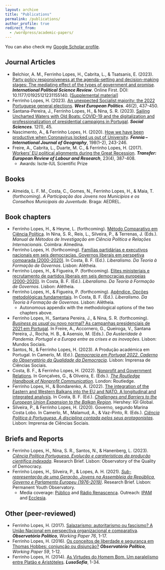 ```yaml
---
layout: archive
title: "Publications"
permalink: /publications/
author_profile: true
redirect_from: 
  - /wordpress/academic-papers/
---
```


You can also check my <a href="https://scholar.google.pt/citations?user=vK-y0CYAAAAJ&hl=pt-PT">Google Scholar profile</a>.

## Journal Articles

* Belchior, A. M., Ferrinho Lopes, H., Cabrita, L., & Tsatsanis, E. (2023). [Party policy responsiveness at the agenda-setting and decision-making stages: The mediating effect of the types of government and promise](https://journals.sagepub.com/doi/pdf/10.1177/01925121231155140). <b><i>International Political Science Review</i></b>. Online First. DOI: 10.1177/01925121231155140. [[Supplemental material](https://journals.sagepub.com/doi/suppl/10.1177/01925121231155140/suppl_file/sj-docx-1-ips-10.1177_01925121231155140.docx)]
* Ferrinho Lopes, H. (2023). [An unexpected Socialist majority: the 2022 Portuguese general elections](https://www.tandfonline.com/doi/pdf/10.1080/01402382.2022.2070983?casa_token=LcYisGvvnAgAAAAA:crAT_E-1iAN4OAOFmhm-S3WVaQplB5ayAlIESzTYBNLhh7yegYlg9JL5K7w0uOAvdUJYpASwsS0Lwg). <b><i>West European Politics</i></b>. 46(2), 437-450.
* Santana-Pereira, J., Ferrinho Lopes, H., & Nina, S. R. (2023). [Sailing Uncharted Waters with Old Boats: COVID-19 and the digitalization and professionalization of presidential campaigns in Portugal](https://www.mdpi.com/2076-0760/12/1/45). <b><i>Social Sciences</i></b>. 12(1), 45.
* Nascimento, A., & Ferrinho Lopes, H. (2020). [How we have been productive when Coronavirus locked us out of University](https://repositorio.ul.pt/bitstream/10451/45557/1/ICS_ANascimento_How.pdf). <b><i>Fennia – International Journal of Geography</i></b>, 198(1–2), 243-246.
* Freire, A., Cabrita, L., Duarte, M. C., & Ferrinho Lopes, H. (2017). [Workers’ EU political alignments during the Great Recession](https://journals.sagepub.com/doi/10.1177/1024258917696239). <b><i>Transfer: European Review of Labour and Research</i></b>, 23(4), 387-408.
  * Awards: Iscte-IUL Scientific Prize 

## Books

* Almeida, L. F. M., Costa, C., Gomes, N., Ferrinho Lopes, H., & Maia, T. (forthcoming). <i>A Participação dos Jovens nos Municípios e os Conselhos Municipais da Juventude</i>. Braga: AEDREL.

## Book chapters

* Ferrinho Lopes, H., & Heyne, L. (forthcoming). [Método Comparativo em Ciência Política](https://www.dropbox.com/s/tkeijmt3ec7ihfv/M%C3%A9todo%20Comparativo%20em%20Ci%C3%AAncia%20Pol%C3%ADtica%20rev.%20HFL%20%26%20LH%2005-04-2023.pdf?dl=0). In Nina, S. R., Reis, L., Silveira, P., & Terrenas, J. (Eds.). <i>Manual de Métodos de Investigação em Ciência Política e Relações Internacionais</i>. Coimbra: Almedina.
* Ferrinho Lopes, H. (forthcoming). [Famílias partidárias e executivos nacionais em seis democracias. Governos liberais em perspetiva comparada (2000-2020)](https://www.dropbox.com/s/esljwqlzyfblt5c/Cap%C3%ADtulo%204.%20HFL%20v4%2022-04-2023.pdf?dl=0). In Costa, B. F. (Ed.). <i>Liberalismo. Da Teoria à Formação de Governos</i>. Lisbon: Alêtheia.
* Ferrinho Lopes, H., & Figueira, P. (forthcoming). [Elites ministeriais e recrutamento de partidos liberais em seis democracias europeias (2000-2020)](https://www.dropbox.com/s/v3nxleojis0i1ab/Cap%C3%ADtulo%205.%20HFL%20%26%20PF%20v5%2022-04-2023.pdf?dl=0). In Costa, B. F. (Ed.). <i>Liberalismo. Da Teoria à Formação de Governos</i>. Lisbon: Alêtheia.
* Ferrinho Lopes, H., & Figueira, P. (forthcoming). [Apêndice. Opções metodológicas fundamentais](https://www.dropbox.com/s/d3lmxwruxumwett/Cap%C3%ADtulo%20metodol%C3%B3gico%20v9%2022-04-2023.pdf?dl=0). In Costa, B. F. (Ed.). <i>Liberalismo. Da Teoria à Formação de Governos.</i> Lisbon: Alêtheia.
  * Autonomous appendix with the methodological options of the two chapters above.
* Ferrinho Lopes, H., Santana Pereira, J., & Nina, S. R. (forthcoming). [<i>Business as usual</i> ou novo normal? As campanhas presidenciais de 2021 em Portugal](https://www.dropbox.com/s/4r1bivgs6q3rkfm/HFL%2C%20JSP%20%26%20SRN%2022-03-2022%20revisto%20vers%C3%A3o%20final%203.pdf?dl=0). In Freire, A., Accornero, G., Queiroga, V., Santana Pereira, J., Rocha, H. B., & Asensio, M. (Eds.). <i>Da Austeridade à Pandemia. Portugal e a Europa entre as crises e as inovações</i>. Lisbon: Mundos Sociais.
* Santos, N., & Ferrinho Lopes, H. (2023). A Produção académica em Portugal. In Camerlo, M. (Ed.). <i>[Democracia em Portugal 2022. Caderno do Observatório da Qualidade da Democracia](https://www.ics.ulisboa.pt/livros/democracia-em-portugal-2022)</i>. Lisbon: Imprensa de Ciências Sociais.
* Costa, B. F., & Ferrinho Lopes, H. (2022). [Nonprofit and Government Relations](https://www.taylorfrancis.com/chapters/edit/10.4324/9781003170563-18/nonprofit-government-relations-bruno-ferreira-costa-hugo-ferrinho-lopes?context=ubx&refId=e7773832-d07f-49c1-99e2-9634eed1fd0d). In Gonçalves, G., & Oliveira, E. (Eds.). <i>[The Routledge Handbook of Nonprofit Communication](https://www.routledge.com/The-Routledge-Handbook-of-Nonprofit-Communication/Goncalves-Oliveira/p/book/9780367771775)</i>. London: Routledge.
* Ferrinho Lopes, H., & Bondarenko, A. (2022). [The integration of the Eastern and Western Balkans into the EU and NATO. A longitudinal and integrated analysis](https://www.igi-global.com/chapter/the-integration-of-the-eastern-and-western-balkans-into-the-eu-and-nato/295606). In Costa, B. F. (Ed.). <i>[Challenges and Barriers to the European Union Expansion to the Balkan Region](https://www.igi-global.com/book/challenges-barriers-european-union-expansion/275497)</i>. Hershey: IGI Global.
* Silveira, P., & Ferrinho Lopes, H. (2020). Governo, segundo Marina Costa Lobo. In Camerlo, M., Malamud, A., & Vaz-Pinto, R. (Eds.). <i>[Ciência Política à Portuguesa. A disciplina contada pelos seus protagonistas](https://repositorio.ul.pt/bitstream/10451/47033/1/ICS_MCamerlo_Ciencia.pdf)</i>. Lisbon: Imprensa de Ciências Sociais.

## Briefs and Reports

* Ferrinho Lopes, H., Nina, S. R., Santos, N., & Hanenberg, L. (2023). <i>[Ciência Política Portuguesa. Evolução e caraterísticas da produção científica indexada](https://oqd.ics.ulisboa.pt/webwp/wp-content/uploads/2023/01/2023-Research-Brief-OQD-1.pdf)</i>. Research Brief. Lisbon: Observatory of the Quality of Democracy.
* Ferrinho Lopes, H., Silveira, P., & Lopes, A. H. (2021). <i>[Sub-representação de uma Geração. Jovens na Assembleia da República, Governo e Parlamento Europeu (1976-2019)](https://www.opj.ics.ulisboa.pt/wp-content/uploads/ICS-Policy-Brief-2021.pdf)</i>. Research Brief. Lisbon: Permanent Youth Observatory.
  * Media coverage: [Público](https://www.publico.pt/2022/11/28/politica/noticia/aqui-ninguem-tweetou-debate-jovens-mostraram-querem-participar-2029537) and [Rádio Renascença](https://rr.sapo.pt/especial%5C/politica/2022/01/27/pedro-silveira-os-governos-nao-podem-ser-um-one-man-show/269893/). Outreach: [IPAM](https://www.ipam.pt/blog/participacao-jovem-na-era-digital/) and [Ecclesia](https://agencia.ecclesia.pt/portal/ha-uma-sub-representacao-cronica-das-novas-geracoes-na-politica-rita-saias/).

## Other (peer-reviewed)

* Ferrinho Lopes, H. (2017). [Salazarismo: autoritarismo ou fascismo? A União Nacional em perspectiva organizacional e comparativa](http://www.observatoriopolitico.pt/wp-content/uploads/2017/11/WP_76_HL.pdf). <i><b>Observatório Político</b>, Working Paper 76</i>, 1-17.
* Ferrinho Lopes, H. (2016). [Os conceitos de liberdade e segurança em Thomas Hobbes: conjunção ou disjunção?](http://www.observatoriopolitico.pt/wp-content/uploads/2016/03/WP_59_HFL.pdf) <i><b>Observatório Político</b>, Working Paper 59</i>, 1-12.
* Ferrinho Lopes, H. (2014). [As Virtudes do Homem Bom. Um paralelismo entre Platão e Aristóteles](http://www.lusosofia.net/textos/20140517-lopes_hugo_2014_virtudes_homem_bom.pdf). <b><i>LusoSofia</i></b>, 1-34.
